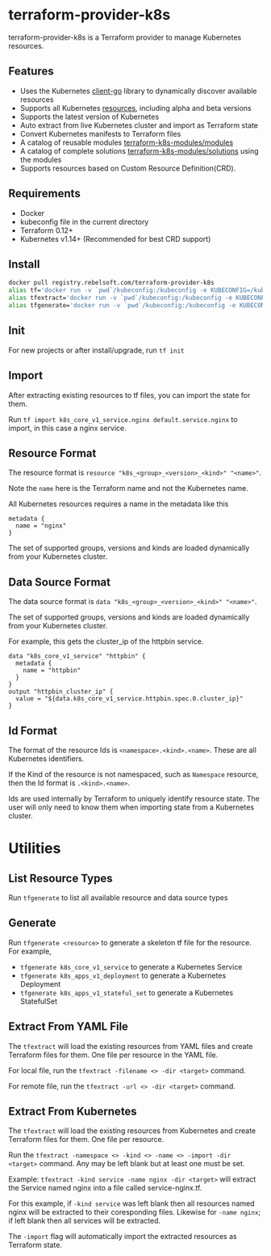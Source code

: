 # terraform-provider-k8s
terraform-provider-k8s is a Terraform provider to manage Kubernetes resources.

## Features
- Uses the Kubernetes [client-go](https://github.com/kubernetes/client-go) library to dynamically discover available resources
- Supports all Kubernetes [resources](./site), including alpha and beta versions
- Supports the latest version of Kubernetes
- Auto extract from live Kubernetes cluster and import as Terraform state
- Convert Kubernetes manifests to Terraform files
- A catalog of reusable modules [terraform-k8s-modules/modules](https://github.com/mingfang/terraform-k8s-modules/modules)
- A catalog of complete solutions [terraform-k8s-modules/solutions](https://github.com/mingfang/terraform-k8s-modules/solutions) using the modules
- Supports resources based on Custom Resource Definition(CRD).

## Requirements
- Docker 
- kubeconfig file in the current directory
- Terraform 0.12+
- Kubernetes v1.14+ (Recommended for best CRD support)
 
## Install
```sh
docker pull registry.rebelsoft.com/terraform-provider-k8s
alias tf='docker run -v `pwd`/kubeconfig:/kubeconfig -e KUBECONFIG=/kubeconfig -v `pwd`:/docker -w /docker --rm -it registry.rebelsoft.com/terraform-provider-k8s terraform'
alias tfextract='docker run -v `pwd`/kubeconfig:/kubeconfig -e KUBECONFIG=/kubeconfig -v `pwd`:/docker -w /docker --rm -it registry.rebelsoft.com/terraform-provider-k8s extractor'
alias tfgenerate='docker run -v `pwd`/kubeconfig:/kubeconfig -e KUBECONFIG=/kubeconfig -v `pwd`:/docker -w /docker --rm -it registry.rebelsoft.com/terraform-provider-k8s generator'
```

## Init
For new projects or after install/upgrade, run ```tf init```

## Import
After extracting existing resources to tf files, you can import the state for them.

Run ```tf import k8s_core_v1_service.nginx default.service.nginx``` to import, in this case a nginx service.

## Resource Format
The resource format is ```resource "k8s_<group>_<version>_<kind>" "<name>"```.

Note the ```name``` here is the Terraform name and not the Kubernetes name.  

All Kubernetes resources requires a name in the metadata like this
```hcl
metadata {
  name = "nginx"
}
```

The set of supported groups, versions and kinds are loaded dynamically from your Kubernetes cluster.

## Data Source Format
The data source format is ```data "k8s_<group>_<version>_<kind>" "<name>"```.

The set of supported groups, versions and kinds are loaded dynamically from your Kubernetes cluster.

For example, this gets the cluster_ip of the httpbin service.

```hcl
data "k8s_core_v1_service" "httpbin" {
  metadata {
    name = "httpbin"
  }
}
output "httpbin_cluster_ip" {
  value = "${data.k8s_core_v1_service.httpbin.spec.0.cluster_ip}"
}
```

## Id Format
The format of the resource Ids is ```<namespace>.<kind>.<name>```.  These are all Kubernetes identifiers.

If the Kind of the resource is not namespaced, such as ```Namespace``` resource, then the Id format is ```.<kind>.<name>```.

Ids are used internally by Terraform to uniquely identify resource state.  The user will only need to know them when importing state from a Kubernetes cluster.

# Utilities

## List Resource Types
Run ```tfgenerate``` to list all available resource and data source types

## Generate
Run ```tfgenerate <resource>``` to generate a skeleton tf file for the resource. For example,

- ```tfgenerate k8s_core_v1_service``` to generate a Kubernetes Service
- ```tfgenerate k8s_apps_v1_deployment``` to generate a Kubernetes Deployment
- ```tfgenerate k8s_apps_v1_stateful_set``` to generate a Kubernetes StatefulSet

## Extract From YAML File
The ```tfextract``` will load the existing resources from YAML files and create Terraform files for them.  One file per resource in the YAML file.

For local file, run the ```tfextract -filename <> -dir <target>``` command.

For remote file, run the ```tfextract -url <> -dir <target>``` command.

## Extract From Kubernetes
The ```tfextract``` will load the existing resources from Kubernetes and create Terraform files for them.  One file per resource.

Run the ```tfextract -namespace <> -kind <> -name <> -import -dir <target>``` command. Any may be left blank but at least one must be set.

Example: ```tfextract -kind service -name nginx -dir <target>``` will extract the Service named nginx into a file called service-nginx.tf.

For this example, if ```-kind service``` was left blank then all resources named nginx will be extracted to their coresponding files.  Likewise for ```-name nginx```; if left blank then all services will be extracted.

The ```-import``` flag will automatically import the extracted resources as Terraform state.

